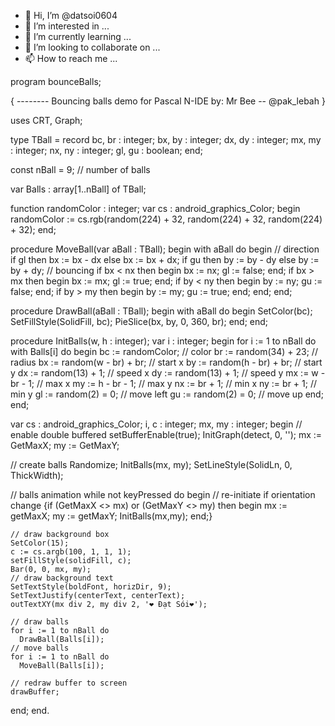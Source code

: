- 👋 Hi, I’m @datsoi0604
- 👀 I’m interested in ...
- 🌱 I’m currently learning ...
- 💞️ I’m looking to collaborate on ...
- 📫 How to reach me ...

<!---
datsoi0604/datsoi0604 is a ✨ special ✨ repository because its `README.md` (this file) appears on your GitHub profile.
You can click the Preview link to take a look at your changes.
--->
program bounceBalls;

{ --------
  Bouncing balls demo for Pascal N-IDE
  by: Mr Bee -- @pak_lebah
}

uses
  CRT, Graph;

type
  TBall = record
    bc, br : integer;
    bx, by : integer;
    dx, dy : integer;
    mx, my : integer;
    nx, ny : integer;
    gl, gu : boolean;
  end;

const
  nBall = 9; // number of balls

var
  Balls : array[1..nBall] of TBall;

function randomColor : integer;
var
  cs : android_graphics_Color;
begin
  randomColor := cs.rgb(random(224) + 32,
                         random(224) + 32, random(224) + 32);
end;

procedure MoveBall(var aBall : TBall);
begin
  with aBall do
  begin
    // direction
    if gl then bx := bx - dx
    else bx := bx + dx;
    if gu then by := by - dy
    else by := by + dy;
    // bouncing
    if bx < nx then
    begin
      bx := nx;
      gl := false;
    end;
    if bx > mx then
    begin
      bx := mx;
      gl := true;
    end;
    if by < ny then
    begin
      by := ny;
      gu := false;
    end;
    if by > my then
    begin
      by := my;
      gu := true;
    end;
  end;
end;

procedure DrawBall(aBall : TBall);
begin
  with aBall do
  begin
    SetColor(bc);
    SetFillStyle(SolidFill, bc);
    PieSlice(bx, by, 0, 360, br);
  end;
end;

procedure InitBalls(w, h : integer);
var
  i : integer;
begin
  for i := 1 to nBall do
    with Balls[i] do
    begin
      bc := randomColor; // color
      br := random(34) + 23; // radius
      bx := random(w - br) + br; // start x
      by := random(h - br) + br; // start y
      dx := random(13) + 1; // speed x
      dy := random(13) + 1; // speed y
      mx := w - br - 1; // max x
      my := h - br - 1; // max y
      nx := br + 1; // min x
      ny := br + 1; // min y
      gl := random(2) = 0; // move left
      gu := random(2) = 0; // move up
    end;
end;

var
  cs : android_graphics_Color;
  i, c : integer;
  mx, my : integer;
begin
  // enable double buffered
  setBufferEnable(true);
  InitGraph(detect, 0, '');
  mx := GetMaxX;
  my := GetMaxY;

  // create balls
  Randomize;
  InitBalls(mx, my);
  SetLineStyle(SolidLn, 0, ThickWidth);

  // balls animation
  while not keyPressed do
  begin
    // re-initiate if orientation change
    {if (GetMaxX <> mx) or (GetMaxY <> my) then
    begin
      mx := getMaxX;
      my := getMaxY;
      InitBalls(mx,my);
    end;}

    // draw background box
    SetColor(15);
    c := cs.argb(100, 1, 1, 1);
    setFillStyle(solidFill, c);
    Bar(0, 0, mx, my);
    // draw background text
    SetTextStyle(boldFont, horizDir, 9);
    SetTextJustify(centerText, centerText);
    outTextXY(mx div 2, my div 2, '❤️ Đạt Sói❤️');

    // draw balls
    for i := 1 to nBall do
      DrawBall(Balls[i]);
    // move balls
    for i := 1 to nBall do
      MoveBall(Balls[i]);

    // redraw buffer to screen
    drawBuffer;
  end;
end.
